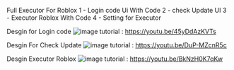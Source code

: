 Full Executor For Roblox 
1 - Login code Ui With Code
2 - check Update UI
3 - Executor Roblox With Code
4 - Setting for Executor

Desgin for Login code
![image](https://github.com/user-attachments/assets/cc033244-5562-463f-809e-7b0a55751dc1)
tutorial : https://youtu.be/45yDdAzKVTs

Desgin For Check Update 
![image](https://github.com/user-attachments/assets/ff1de5c9-e3e3-4954-b111-addccab38cc3)
tutorial : https://youtu.be/DuP-MZcnR5c

Desgin Executor Roblox 
![image](https://github.com/user-attachments/assets/153339b0-b020-4d6c-b94d-a4e607f34c57)
tutorial : https://youtu.be/BkNzH0K7qKw
